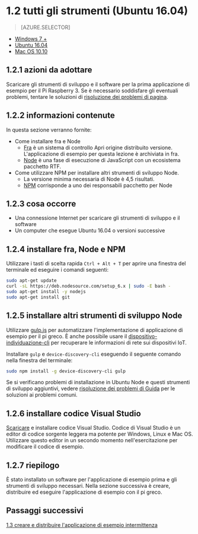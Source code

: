 <properties
 pageTitle="Tutti gli strumenti (Ubuntu 16.04) | Microsoft Azure"
 description="Scaricare e installare gli strumenti necessari e software per la prima applicazione di esempio per il pi greco in Ubuntu."
 services="iot-hub"
 documentationCenter=""
 authors="shizn"
 manager="timlt"
 tags=""
 keywords=""/>

<tags
 ms.service="iot-hub"
 ms.devlang="multiple"
 ms.topic="article"
 ms.tgt_pltfrm="na"
 ms.workload="na"
 ms.date="10/21/2016"
 ms.author="xshi"/>

# <a name="12-get-the-tools-ubuntu-1604"></a>1.2 tutti gli strumenti (Ubuntu 16.04)

> [AZURE.SELECTOR]
- [Windows 7 +](iot-hub-raspberry-pi-kit-node-lesson1-get-the-tools-win32.md)
- [Ubuntu 16.04](iot-hub-raspberry-pi-kit-node-lesson1-get-the-tools-ubuntu.md)
- [Mac OS 10.10](iot-hub-raspberry-pi-kit-node-lesson1-get-the-tools-mac.md)

## <a name="121-what-you-will-do"></a>1.2.1 azioni da adottare

Scaricare gli strumenti di sviluppo e il software per la prima applicazione di esempio per il Pi Raspberry 3. Se è necessario soddisfare gli eventuali problemi, tentare le soluzioni di [risoluzione dei problemi di pagina](iot-hub-raspberry-pi-kit-node-troubleshooting.md).

## <a name="122-what-you-will-learn"></a>1.2.2 informazioni contenute

In questa sezione verranno fornite:

- Come installare fra e Node
  - [Fra](https://git-scm.com) è un sistema di controllo Apri origine distribuito versione. L'applicazione di esempio per questa lezione è archiviata in fra.
  - [Node](https://nodejs.org/en/) è una fase di esecuzione di JavaScript con un ecosistema pacchetto RTF.
- Come utilizzare NPM per installare altri strumenti di sviluppo Node.
  - La versione minima necessaria di Node è 4,5 risultati.
  - [NPM](https://www.npmjs.com) corrisponde a uno dei responsabili pacchetto per Node

## <a name="123-what-do-you-need"></a>1.2.3 cosa occorre

- Una connessione Internet per scaricare gli strumenti di sviluppo e il software
- Un computer che esegue Ubuntu 16.04 o versioni successive 

## <a name="124-install-git-nodejs-and-npm"></a>1.2.4 installare fra, Node e NPM

Utilizzare i tasti di scelta rapida `Ctrl + Alt + T` per aprire una finestra del terminale ed eseguire i comandi seguenti:

```bash
sudo apt-get update
curl -sL https://deb.nodesource.com/setup_6.x | sudo -E bash -
sudo apt-get install -y nodejs
sudo apt-get install git
```

## <a name="125-install-additional-nodejs-development-tools"></a>1.2.5 installare altri strumenti di sviluppo Node

Utilizzare [gulp.js](http://gulpjs.com) per automatizzare l'implementazione di applicazione di esempio per il pi greco. È anche possibile usare il [dispositivo-individuazione-cli](https://github.com/Azure/device-discovery-cli) per recuperare le informazioni di rete sui dispositivi IoT.

Installare `gulp` e `device-discovery-cli` eseguendo il seguente comando nella finestra del terminale:

```bash
sudo npm install -g device-discovery-cli gulp
```

Se si verificano problemi di installazione in Ubuntu Node e questi strumenti di sviluppo aggiuntivi, vedere [risoluzione dei problemi di Guida](iot-hub-raspberry-pi-kit-node-troubleshooting.md) per le soluzioni ai problemi comuni.

## <a name="126-install-visual-studio-code"></a>1.2.6 installare codice Visual Studio

[Scaricare](https://code.visualstudio.com/docs/setup/linux) e installare codice Visual Studio. Codice di Visual Studio è un editor di codice sorgente leggera ma potente per Windows, Linux e Mac OS. Utilizzare questo editor in un secondo momento nell'esercitazione per modificare il codice di esempio.

## <a name="127-summary"></a>1.2.7 riepilogo

È stato installato un software per l'applicazione di esempio prima e gli strumenti di sviluppo necessari. Nella sezione successiva è creare, distribuire ed eseguire l'applicazione di esempio con il pi greco.

## <a name="next-steps"></a>Passaggi successivi

[1.3 creare e distribuire l'applicazione di esempio intermittenza](iot-hub-raspberry-pi-kit-node-lesson1-deploy-blink-app.md)